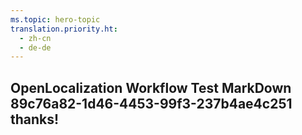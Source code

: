 ```yaml
---
ms.topic: hero-topic
translation.priority.ht: 
  - zh-cn
  - de-de
---
```

## OpenLocalization Workflow Test MarkDown 89c76a82-1d46-4453-99f3-237b4ae4c251 thanks!

